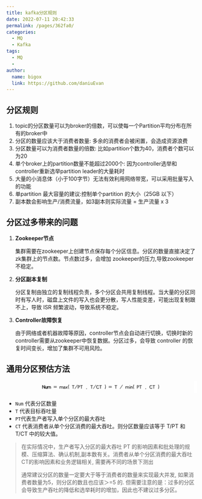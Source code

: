 ```yaml
---
title: kafka分区规则
date: 2022-07-11 20:42:33
permalink: /pages/362fa0/
categories:
  - MQ
  - Kafka
tags:
  - MQ
  - 
author: 
  name: bigox
  link: https://github.com/daniuEvan
---
```

## 分区规则

1. topic的分区数量可以为broker的倍数，可以使每一个Partition平均分布在所有的broker中
2. 分区的数量应该大于消费者数量: 多余的消费者会被闲置，会造成资源浪费
3. 分区数量可以为消费者数量的倍数: 比如partition个数为40，消费者个数可以为20
4. 单个broker上的partition数量不能超过2000个: 因为controller选举和controller重新选举partition leader的大量耗时
5. 大量的小消息体（小于100字节）无法有效利用网络带宽，可以采用批量写入的功能
6. 单partition 最大容量的建议:控制单个partition 的大小（25GB 以下）
7. 副本数会影响生产/消费流量，如3副本则实际流量 = 生产流量 x 3

## 分区过多带来的问题

1. **Zookeeper节点**

   集群需要在zookeeper上创建节点保存每个分区信息。分区的数量直接决定了zk集群上的节点数。节点数过多，会增加 zookeeper的压力,导致zookeeper不稳定。

2. **分区副本复制**

   分区复制由独立的复制线程负责，多个分区会共用复制线程。当大量的分区同时有写人时，磁盘上文件的写入也会更分散，写人性能变差，可能出现复制跟不上，导致 ISR 频繁波动，导致系统不稳定。

3. **Controller故障恢复**

   由于网络或者机器故障等原因，controller节点会自动进行切换，切换时新的controller需要从zookeeper中恢复数据。分区过多，会导致 controller 的恢复时间变长，增加了集群不可用风险。


## 通用分区预估方法

![image-20220711203831257](https://raw.githubusercontent.com/daniuEvan/pictrues/main/Typora/20220711203831.png)

- `Num` 代表分区数量
- `T` 代表目标吞吐量
- `PT`代表生产者写入单个分区的最大吞吐
- `CT` 代表消费者从单个分区消费的最大吞吐。则分区数量应该等于 T/PT 和T/CT 中的较大值。

> 在实际情况中，生产者写入分区的最大吞吐 PT 的影响因素和批处理的规模、压缩算法、确认机制,副本数有关。消费者从单个分区消费的最大吞吐CT的影响因素和业务逻辑相关, 需要再不同的场景下测出
>
> 通常建议分区的数量一定要大于等于消费者的数量来实现最大并发, 如果消费者数量为5，则分区的数且也应该＞=5 的. 但需要注意的是：过多的分区会导致生产吞吐的降低和选举耗时的增加，因此也不建议过多分区。